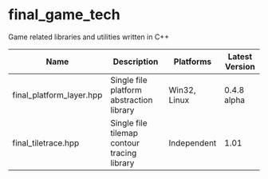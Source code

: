 # final_game_tech
Game related libraries and utilities written in C++

| Name                     | Description                                 | Platforms    | Latest Version |
|--------------------------|---------------------------------------------|--------------|----------------|
| final_platform_layer.hpp | Single file platform abstraction library    | Win32, Linux | 0.4.8 alpha    |
| final_tiletrace.hpp      | Single file tilemap contour tracing library | Independent  | 1.01           |